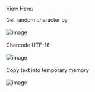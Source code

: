 View Here:

Get random character by <br> <br>
![image](https://user-images.githubusercontent.com/57677949/157841962-bc860d66-b5a0-452d-be6b-b1d88883e9ec.png) 
<br><br>
Charcode UTF-16 <br><br>
![image](https://user-images.githubusercontent.com/57677949/158019625-8a8e588e-8418-4584-b11c-1a8c77834ff3.png)
<br><br>
Copy text into temporary memory <br><br>
![image](https://user-images.githubusercontent.com/57677949/158019981-2af6f53d-88e3-4cb2-a0d3-666e83da9e2e.png)


